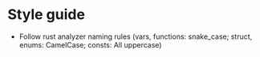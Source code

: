 # Style guide

- Follow rust analyzer naming rules (vars, functions: snake_case; struct, enums: CamelCase; consts: All uppercase)
